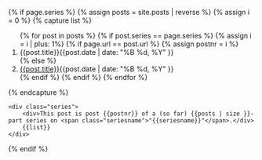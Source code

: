 {% if page.series %}
    {% assign posts = site.posts | reverse %}
    {% assign i = 0 %}
    {% capture list %}
        <ol>
            {% for post in posts %}
                {% if post.series == page.series %}
                    {% assign i = i | plus: 1%}
                    {% if page.url == post.url %}
                        {% assign postnr = i %}
                        <li><span class="me">{{post.title}}</span><span class="date">{{post.date | date: "%B %d, %Y" }}</span></li>
                    {% else %}
                        <li><a href="{{post.url}}">{{post.title}}</a><span class="date">{{post.date | date: "%B %d, %Y" }}</span></li>
                    {% endif %}
                {% endif %}
            {% endfor %}
        </ol>
    {% endcapture %}

    <div class="series">
        <div>This post is post {{postnr}} of a (so far) {{posts | size }}-part series on <span class="seriesname">"{{seriesname}}"</span>.</div>
        {{list}}
    </div>
{% endif %}
